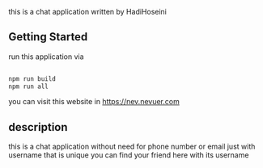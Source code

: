 this is a chat application written by HadiHoseini

## Getting Started

run this application via
```bash
 
npm run build
npm run all
```
    


you can visit this website in https://nev.nevuer.com

## description

this is a chat application without need for phone number or email
just with username that is unique
you can find your friend here with its username
